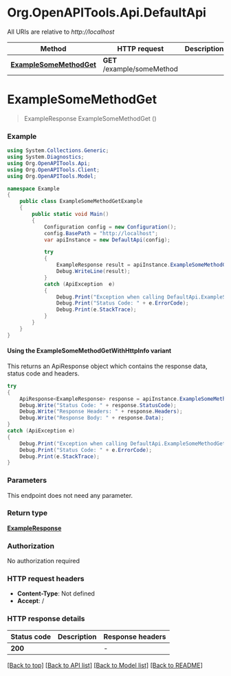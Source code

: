 # Org.OpenAPITools.Api.DefaultApi

All URIs are relative to *http://localhost*

| Method | HTTP request | Description |
|--------|--------------|-------------|
| [**ExampleSomeMethodGet**](DefaultApi.md#examplesomemethodget) | **GET** /example/someMethod |  |

<a id="examplesomemethodget"></a>
# **ExampleSomeMethodGet**
> ExampleResponse ExampleSomeMethodGet ()



### Example
```csharp
using System.Collections.Generic;
using System.Diagnostics;
using Org.OpenAPITools.Api;
using Org.OpenAPITools.Client;
using Org.OpenAPITools.Model;

namespace Example
{
    public class ExampleSomeMethodGetExample
    {
        public static void Main()
        {
            Configuration config = new Configuration();
            config.BasePath = "http://localhost";
            var apiInstance = new DefaultApi(config);

            try
            {
                ExampleResponse result = apiInstance.ExampleSomeMethodGet();
                Debug.WriteLine(result);
            }
            catch (ApiException  e)
            {
                Debug.Print("Exception when calling DefaultApi.ExampleSomeMethodGet: " + e.Message);
                Debug.Print("Status Code: " + e.ErrorCode);
                Debug.Print(e.StackTrace);
            }
        }
    }
}
```

#### Using the ExampleSomeMethodGetWithHttpInfo variant
This returns an ApiResponse object which contains the response data, status code and headers.

```csharp
try
{
    ApiResponse<ExampleResponse> response = apiInstance.ExampleSomeMethodGetWithHttpInfo();
    Debug.Write("Status Code: " + response.StatusCode);
    Debug.Write("Response Headers: " + response.Headers);
    Debug.Write("Response Body: " + response.Data);
}
catch (ApiException e)
{
    Debug.Print("Exception when calling DefaultApi.ExampleSomeMethodGetWithHttpInfo: " + e.Message);
    Debug.Print("Status Code: " + e.ErrorCode);
    Debug.Print(e.StackTrace);
}
```

### Parameters
This endpoint does not need any parameter.
### Return type

[**ExampleResponse**](ExampleResponse.md)

### Authorization

No authorization required

### HTTP request headers

 - **Content-Type**: Not defined
 - **Accept**: /


### HTTP response details
| Status code | Description | Response headers |
|-------------|-------------|------------------|
| **200** |  |  -  |

[[Back to top]](#) [[Back to API list]](../README.md#documentation-for-api-endpoints) [[Back to Model list]](../README.md#documentation-for-models) [[Back to README]](../README.md)

